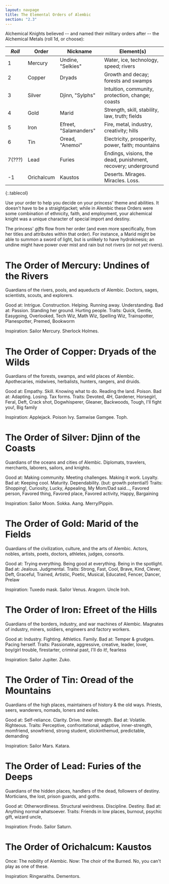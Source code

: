 ```yaml
---
layout: navpage
title: The Elemental Orders of Alembic
section: "2.3"
---
```


Alchemical Knights believed -- and named their military orders after -- the Alchemical Metals (roll 1d, or choose):

| _Roll_ | Order   | Nickname | Element(s) |
|--------|---------|----------|------------|
| 1      | Mercury | Undine, "Selkies" | Water, ice, technology, speed; rivers |
| 2      | Copper  | Dryads   | Growth and decay; forests and swamps |
| 3      | Silver  | Djinn, "Sylphs" | Intuition, community, protection, change; coasts |
| 4      | Gold    | Marid    | Strength, skill, stability, law, truth; fields |
| 5      | Iron    | Efreet, "Salamanders" | Fire, metal, industry, creativity; hills  |
| 6      | Tin     | Oread, "Anemoi" | Electricity, prosperity, power, faith; mountains |
| 7(???) | Lead    | Furies   | Endings, visions, the dead, punishment, recovery; underground |
| -1     | Orichalcum | Kaustos  | Deserts. Mirages. Miracles. Loss. |
{:.tablecol}

Use your order to help you decide on your princess' theme and abilities.
It doesn't have to be a straightjacket; while in Alembic these Orders were some combination of ethnicity, faith, and employment, your alchemical knight was a unique character of special import and destiny.

The princess' _gifts_ flow from her order (and even more specifically, from her titles and attributes within that order). For instance, a Marid might be able to summon a sword of light, but is unlikely to have hydrokinesis; an undine might have power over mist and rain but not rivers (or not _yet_ rivers).

# The Order of Mercury: Undines of the Rivers

Guardians of the rivers, pools, and aqueducts of Alembic.
Doctors, sages, scientists, scouts, and explorers.

Good at: Intrigue. Construction. Helping. Running away. Understanding.
Bad at: Passion. Standing her ground. Hurting people.
Traits: Quick, Gentle, Easygoing, Overlooked, Tech Wiz, Math Wiz, Spelling Wiz, Trainspotter, Planespotter, Premed, Bookworm

Inspiration: Sailor Mercury. Sherlock Holmes.

# The Order of Copper: Dryads of the Wilds

Guardians of the forests, swamps, and wild places of Alembic.
Apothecaries, midwives, herbalists, hunters, rangers, and druids.

Good at: Empathy. Skill. Knowing what to do. Reading the land. Poison.
Bad at: Adapting. Losing. Tax forms.
Traits: Devoted, 4H, Gardener, Horsegirl, Feral, Deft, Crack shot, Dogwhisperer, Gleaner, Backwoods, Tough, I'll fight you!, Big family

Inspiration: Applejack. Poison Ivy. Samwise Gamgee. Toph.

# The Order of Silver: Djinn of the Coasts

Guardians of the oceans and cities of Alembic.
Diplomats, travelers, merchants, laborers, sailors, and knights.

Good at: Making community. Meeting challenges. Making it work. Loyalty.
Bad at: Keeping cool. Maturity. Dependability. (but: growth potential!)
Traits: Shopping!, Curiosity, Lucky, Appealing, My Mom/Dad said..., Favored person, Favored thing, Favored place, Favored activity, Happy, Bargaining

Inspiration: Sailor Moon. Sokka. Aang. Merry/Pippin.

# The Order of Gold: Marid of the Fields

Guardians of the civilization, culture, and the arts of Alembic.
Actors, nobles, artists, poets, doctors, athletes, judges, consorts.

Good at: Trying everything. Being good at everything. Being in the spotlight.
Bad at: Jealous. Judgmental.
Traits: Strong, Fast, Cool, Brave, Kind, Clever, Deft, Graceful, Trained, Artistic, Poetic, Musical, Educated, Fencer, Dancer, Prelaw

Inspiration: Tuxedo mask. Sailor Venus. Aragorn. Uncle Iroh.

# The Order of Iron: Efreet of the Hills

Guardians of the borders, industry, and war machines of Alembic.
Magnates of industry, miners, soldiers, engineers and factory workers.

Good at: Industry. Fighting. Athletics. Family.
Bad at: Temper & grudges. Pacing herself.
Traits: Passionate, aggressive, creative, leader, lover, boy/girl trouble, firestarter, criminal past, I'll do it!, fearless

Inspiration: Sailor Jupiter. Zuko.

# The Order of Tin: Oread of the Mountains

Guardians of the high places, maintainers of history & the old ways.
Priests, seers, wanderers, nomads, loners and exiles.

Good at: Self-reliance. Clarity. Drive. Inner strength.
Bad at: Volatile. Righteous. 
Traits: Perceptive, confrontational, adaptive, inner-strength, momfriend, snowfriend, strong student, stickinthemud, predictable, demanding

Inspiration: Sailor Mars. Katara.

# The Order of Lead: Furies of the Deeps

Guardians of the hidden places, handlers of the dead, followers of destiny.
Morticians, the lost, prison guards, and goths.

Good at: Otherwordliness. Structural weirdness. Discipline. Destiny.
Bad at: Anything normal whatsoever.
Traits: Friends in low places, burnout, psychic gift, wizard uncle, 

Inspiration: Frodo. Sailor Saturn.

# The Order of Orichalcum: Kaustos

Once: The nobility of Alembic.
Now: The choir of the Burned.
No, you can't play as one of these.

Inspiration: Ringwraiths. Dementors.
